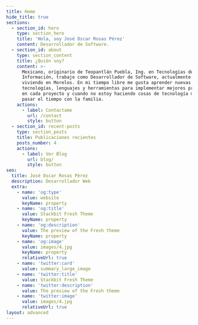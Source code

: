 ```yaml
---
title: Home
hide_title: true
sections:
  - section_id: hero
    type: section_hero
    title: 'Hola, soy José Oscar Rosas Pérez'
    content: Desarrollador de Software.
  - section_id: about
    type: section_content
    title: ¿Quién soy?
    content: >-
      Mexicano, originario de Teopantlán Puebla, Ing. en Tecnologías de la
      Información, trabajo como Desarrollador de Software, actualmente estoy
      viviendo en Morelos. En mi tiempo libre me gusta aprender nuevas
      tecnologías, lenguajes y herramientas para implementar mejores practicas
      en cada proyecto y cuando no estoy haciendo cosas de tecnología me gusta
      pasar el tiempo con la familia.
    actions:
      - label: Contactame
        url: /contact
        style: button
  - section_id: recent-posts
    type: section_posts
    title: Publicaciones recientes
    posts_number: 4
    actions:
      - label: Ver Blog
        url: blog/
        style: button
seo:
  title: José Oscar Rosas Pérez
  description: Desarrollador Web
  extra:
    - name: 'og:type'
      value: website
      keyName: property
    - name: 'og:title'
      value: Stackbit Fresh Theme
      keyName: property
    - name: 'og:description'
      value: The preview of the Fresh theme
      keyName: property
    - name: 'og:image'
      value: images/4.jpg
      keyName: property
      relativeUrl: true
    - name: 'twitter:card'
      value: summary_large_image
    - name: 'twitter:title'
      value: Stackbit Fresh Theme
    - name: 'twitter:description'
      value: The preview of the Fresh theme
    - name: 'twitter:image'
      value: images/4.jpg
      relativeUrl: true
layout: advanced
---
```

